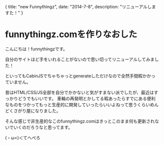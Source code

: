 {
  title: "new Funnythingz",
  date:  "2014-7-8",
  description: "リニューアルしますた！"
}

# funnythingz.comを作りなおした

こんにちは！funnythingzです。

自分のサイトほど手をいれることがないので思い切ってリニューアルしてみました！

といってもCabinJSでちゃちゃっとgenerateしただけなので全然手間暇かかっていません。

昔はHTML/CSS/JS全部を自分でかかないと気がすまない派でしたが、最近はすっかりどうでもいいです。
車輪の再発明とかしてる暇あったらすでにある便利なものをつかってもっと生産的に開発していったらいいよねって思うくらいめんどくさがり屋になりました。

そんな感じで非生産的なこのfunnythingz.comはきっとこのまま何も更新されないでいくのだろうなと思ってます。

(・ω<)＜てへぺろ
